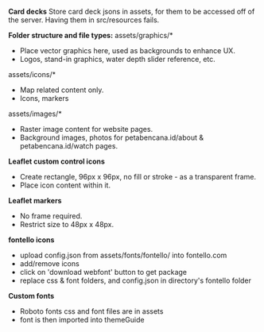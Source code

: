 **Card decks**
Store card deck jsons in assets, for them to be accessed off of the server.
Having them in src/resources fails.

**Folder structure and file types:**
assets/graphics/\*

- Place vector graphics here, used as backgrounds to enhance UX.
- Logos, stand-in graphics, water depth slider reference, etc.

assets/icons/\*

- Map related content only.
- Icons, markers

assets/images/\*

- Raster image content for website pages.
- Background images, photos for petabencana.id/about & petabencana.id/watch pages.

**Leaflet custom control icons**

- Create rectangle, 96px x 96px, no fill or stroke - as a transparent frame.
- Place icon content within it.

**Leaflet markers**

- No frame required.
- Restrict size to 48px x 48px.

**fontello icons**

- upload config.json from assets/fonts/fontello/ into fontello.com
- add/remove icons
- click on 'download webfont' button to get package
- replace css & font folders, and config.json in directory's fontello folder

**Custom fonts**

- Roboto fonts css and font files are in assets
- font is then imported into themeGuide
